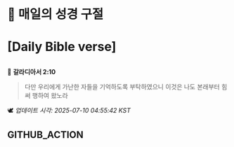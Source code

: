 # 🙏 매일의 성경 구절
# [Daily Bible verse]
##
<!-- START_BIBLE_VERSE -->
📖 **갈라디아서 2:10**
> 다만 우리에게 가난한 자들을 기억하도록 부탁하였으니 이것은 나도 본래부터 힘써 행하여 왔노라

🕊️ _업데이트 시각: 2025-07-10 04:55:42 KST_
  <!-- END_BIBLE_VERSE -->
## GITHUB_ACTION
